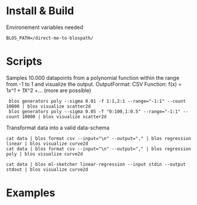Install & Build
=============
Environement variables needed
```
BLOS_PATH=/direct-me-to-blospath/
```


Scripts
=============


Samples 10.000 datapoints from a polynomial function within the range from -1 to 1 and visualize the output.
OutputFormat: CSV
Function: f(x) = 1*x^1 + 1*X^2 +... (more are possible)
```
 blos generators poly --sigma 0.01 -f 1:1,2:1 --range="-1:1" --count 10000 | blos visualize scatter2d
 blos generators poly --sigma 0.05 -f "0:100,1:0.5" --range="-1:1" --count 10000 | blos visualize scatter2d
 ```

Transformat data into a valid data-schema
```
cat data | blos format csv --input="\n" --output="," | blos regression linear | blos visualize curve2d
cat data | blos format csv --input="\n" --output="," | blos regression poly | blos visualize curve2d
```

```
cat data | blos ml-sketcher linear-regression --input stdin --output stdout | blos visualize curve2d

```


Examples
=============
